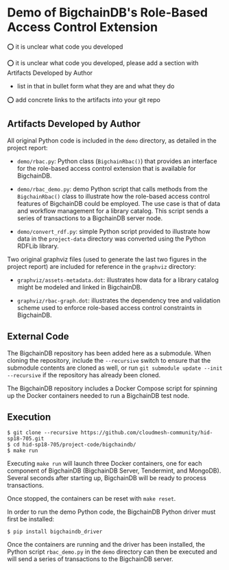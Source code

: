 # Demo of BigchainDB's Role-Based Access Control Extension

:o: it is unclear what code you developed

:o: it is unclear what code you developed, please add a section with 
Artifacts Developed by Author

* list in that in bullet form what they are and what they do

:o: add concrete links to the artifacts into your git repo

## Artifacts Developed by Author

All original Python code is included in the `demo` directory, as detailed in
the project report:

* `demo/rbac.py`: Python class (`BigchainRbac()`) that provides an
interface for the role-based access control extension that is available for
BigchainDB.

* `demo/rbac_demo.py`: demo Python script that calls methods from the
`BigchainRbac()` class to illustrate how the role-based access control
features of BigchainDB could be employed. The use case is that of data and
workflow management for a library catalog. This script sends a series of
transactions to a BigchainDB server node.

* `demo/convert_rdf.py`: simple Python script provided to illustrate
how data in the `project-data` directory was converted using the Python
RDFLib library.

Two original graphviz files (used to generate the last two figures in
the project report) are included for reference in the `graphviz` directory:

* `graphviz/assets-metadata.dot`: illustrates how data for a library
catalog might be modeled and linked in BigchainDB.

* `graphviz/rbac-graph.dot`: illustrates the dependency tree and
validation scheme used to enforce role-based access control constraints in
BigchainDB.

## External Code

The BigchainDB repository has been added here as a submodule. When
cloning the repository, include the `--recursive` switch to ensure that the
submodule contents are cloned as well, or run `git submodule update --init
--recursive` if the repository has already been cloned.

The BigchainDB repository includes a Docker Compose script for spinning
up the Docker containers needed to run a BigchainDB test node.

## Execution

```
$ git clone --recursive https://github.com/cloudmesh-community/hid-sp18-705.git
$ cd hid-sp18-705/project-code/bigchaindb/
$ make run
```

Executing `make run` will launch three Docker containers, one for each
component of BigchainDB (BigchainDB Server, Tendermint, and MongoDB).
Several seconds after starting up, BigchainDB will be ready to process
transactions.

Once stopped, the containers can be reset with `make reset`.

In order to run the demo Python code, the BigchainDB Python driver must
first be installed:

``` 
$ pip install bigchaindb_driver
```

Once the containers are running and the driver has been installed, the
Python script `rbac_demo.py` in the `demo` directory can then be executed
and will send a series of transactions to the BigchainDB server.
